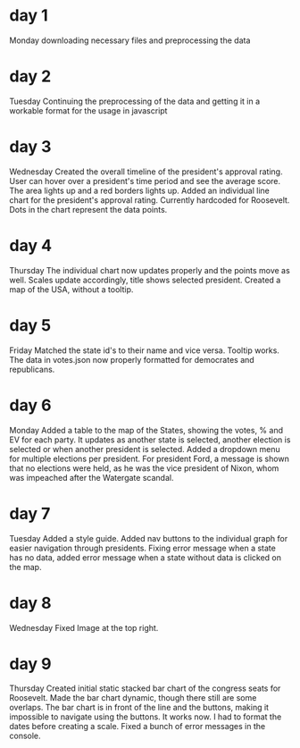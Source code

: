 # day 1
Monday
downloading necessary files and preprocessing the data

# day 2
Tuesday
Continuing the preprocessing of the data and getting it in a workable
format for the usage in javascript

# day 3
Wednesday
Created the overall timeline of the president's approval rating. User can
hover over a president's time period and see the average score. The area lights
up and a red borders lights up.
Added an individual line chart for the president's approval rating. Currently
hardcoded for Roosevelt. Dots in the chart represent the data points.

# day 4
Thursday
The individual chart now updates properly and the points move as well.
Scales update accordingly, title shows selected president.
Created a map of the USA, without a tooltip.

# day 5
Friday
Matched the state id's to their name and vice versa.
Tooltip works.
The data in votes.json now properly formatted for democrates and republicans.

# day 6
Monday
Added a table to the map of the States, showing the votes, % and EV for each
party. It updates as another state is selected, another election is selected or
when another president is selected.
Added a dropdown menu for multiple elections per president. For president Ford,
a message is shown that no elections were held, as he was the vice president of
Nixon, whom was impeached after the Watergate scandal.

# day 7
Tuesday
Added a style guide.
Added nav buttons to the individual graph for easier navigation through
presidents.
Fixing error message when a state has no data, added error message when
a state without data is clicked on the map.

# day 8
Wednesday
Fixed Image at the top right.

# day 9
Thursday
Created initial static stacked  bar chart of the congress seats for
Roosevelt.
Made the bar chart dynamic, though there still are some overlaps.
The bar chart is in front of the line and the buttons, making it impossible
to navigate using the buttons.
It works now. I had to format the dates before creating a scale.
Fixed a bunch of error messages in the console.
